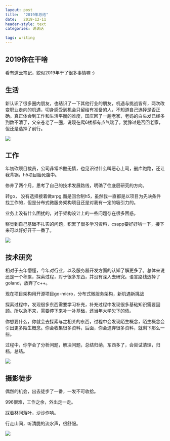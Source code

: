 ```yaml
---
layout: post
title:  "2019年总结"
date:   2019-12-11
header-style: text
categories: 说说话

tags: writing
---
```




## 2019你在干啥

看有道云笔记，貌似2019年干了很多事情嘛 :)



## 生活

新认识了很多圈内朋友，也结识了一下其他行业的朋友，机遇与挑战皆有，两次改变职业走向的机遇，切身感受到机会只留给有准备的人，不知道自己选择是否正确。真正体会到工作和生活平衡的难度，国庆回了一趟老家，老妈的白头发已经多到数不清了，父亲苍老了一圈，说现在爬6楼都有点气喘了。犹豫过是否回老家，但还是选择了前行。

![](http://q2bv7uhmc.bkt.clouddn.com/5E620522-90D1-4AC6-967D-19D1B33A1EFD.png)



## 工作

年初砍项目裁员，公司非常冷酷无情，也见识过什么叫恶心上司，删库跑路，还让我背锅，h5项目胎死腹中。

修养了两个月，思考了自己的技术发展路线，明确了往底层研究的方向。

转go， 没有选择接着做arpg,而是回合制h5，虽然我一直都是以项目为先决条件找工作的，但是分布式微服务架构项目还是对我有一定的吸引力的。

业务上没有什么困扰的，对于架构设计上的一些问题存在很多困惑。

察觉到自己基础不扎实的问题，积累了很多学习资料，csapp要好好啃一下，接下来可以好好开干一番了。

![](http://q2bv7uhmc.bkt.clouddn.com/WechatIMG13.jpg)



## 技术研究

相对于去年懵懂，今年对行业，以及服务器开发方面的认知了解更多了。总体来说还是一个积累，探索过程，对于很多东西，并没有深入去研究。语言路线选择了goland，放弃了c++。

现在项目架构用开源项目go-micro，分布式微服务架构，新机遇新挑战

探索过程中，发现很多东西需要学习补充，补充过程中发现很多基础知识需要回顾。所以急不来，需要停下来补一补基础，还当年大学欠下的债。



你想要什么，你就会去探索与之相关的东西，过程中会发现陌生概念，陌生概念会引出更多陌生概念。你会收集很多资料，后面，你会遗弃很多资料，就剩下那么一些。

过程中，你学会了分析问题，解决问题，总结归纳，东西多了，会尝试清理，归档，总结。

![](http://q2bv7uhmc.bkt.clouddn.com/DSC01273.jpg)



## 摄影徒步

偶然的机会，出去徒步了一番，一发不可收拾。

996很难，工作之余，外出走一走。

踩着林间落叶，沙沙作响。

行走山间，听清脆的流水声，很舒服。

![](http://q2bv7uhmc.bkt.clouddn.com/DSC01251.jpg)

